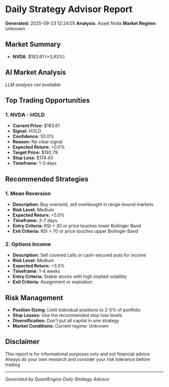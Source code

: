 
# Daily Strategy Advisor Report
**Generated:** 2025-09-23 12:24:05
**Analysis:** Asset Nvda
**Market Regime:** Unknown

## Market Summary
- **NVDA**: $183.61 (+3.93%)


## AI Market Analysis
*LLM analysis not available*

## Top Trading Opportunities

### 1. NVDA - HOLD
- **Current Price:** $183.61
- **Signal:** HOLD
- **Confidence:** 50.0%
- **Reason:** No clear signal
- **Expected Return:** +0.0%
- **Target Price:** $192.79
- **Stop Loss:** $174.43
- **Timeframe:** 1-3 days

## Recommended Strategies

### 1. Mean Reversion
- **Description:** Buy oversold, sell overbought in range-bound markets
- **Risk Level:** Medium
- **Expected Return:** +5.0%
- **Timeframe:** 3-7 days
- **Entry Criteria:** RSI < 30 or price touches lower Bollinger Band
- **Exit Criteria:** RSI > 70 or price touches upper Bollinger Band

### 2. Options Income
- **Description:** Sell covered calls or cash-secured puts for income
- **Risk Level:** Medium
- **Expected Return:** +3.0%
- **Timeframe:** 1-4 weeks
- **Entry Criteria:** Stable stocks with high implied volatility
- **Exit Criteria:** Assignment or expiration

## Risk Management
- **Position Sizing:** Limit individual positions to 2-5% of portfolio
- **Stop Losses:** Use the recommended stop loss levels
- **Diversification:** Don't put all capital in one strategy
- **Market Conditions:** Current regime: Unknown

## Disclaimer
This report is for informational purposes only and not financial advice. 
Always do your own research and consider your risk tolerance before trading.

---
*Generated by QuantEngine Daily Strategy Advisor*
